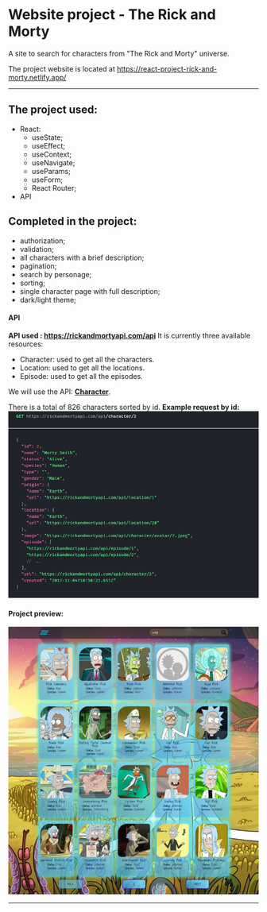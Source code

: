 # Website project - The Rick and Morty
A site to search for characters from "The Rick and Morty" universe.

The project website is located at https://react-project-rick-and-morty.netlify.app/
___
## The project used:
* React:
  * useState;
  * useEffect;
  * useContext;
  * useNavigate;
  * useParams;
  * useForm;
  * React Router;
* API

## Completed in the project:
* authorization;
* validation;
* all characters with a brief description;
* pagination;
* search by personage;
* sorting;
* single character page with full description;
* dark/light theme;


#### API
__API used : https://rickandmortyapi.com/api__
It is currently three available resources:
* Character: used to get all the characters.
* Location: used to get all the locations.
* Episode: used to get all the episodes.

We will use the API: __[Character](https://rickandmortyapi.com/api/character)__.

There is a total of 826 characters sorted by id.
__Example request by id:__
![Example request by id](./src/assets/api.jpg)


#### Project preview:

![Project preview](./src/assets/preview.jpg)
___

